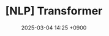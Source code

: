 ---
layout: article
title: "[NLP] Transformer"
date: 2025-03-04 14:25 +0900
category: NLP
tags: [NLP]
aside:
  toc: true
sidebar:
  nav: NLP
---